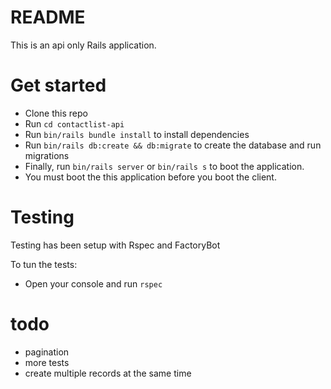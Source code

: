 # README

This is an api only Rails application.

# Get started
- Clone this repo
- Run `cd contactlist-api`
- Run `bin/rails bundle install` to install dependencies
- Run `bin/rails db:create && db:migrate` to create the database and run migrations
- Finally, run `bin/rails server` or `bin/rails s` to boot the application.
- You must boot the this application before you boot the client.


# Testing

Testing has been setup with Rspec and FactoryBot

To tun the tests:
- Open your console and run `rspec`

# todo
- pagination
- more tests
- create multiple records at the same time
